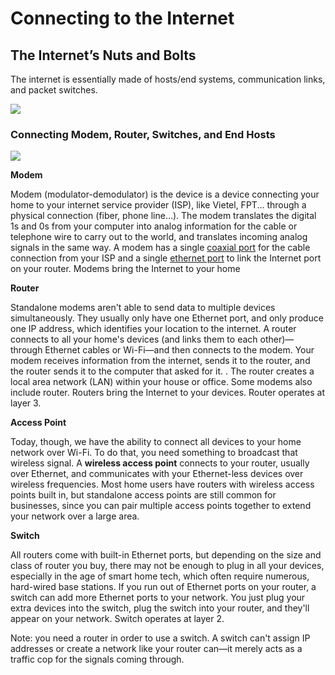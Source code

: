 # Connecting to the Internet

## The Internet’s Nuts and Bolts

The internet is essentially made of hosts/end systems, communication links, and packet switches.

![](https://natalieagus.github.io/50005//docs/NS/images/01-network-basics/2024-04-23-17-27-17.png) 

### Connecting Modem, Router, Switches, and End Hosts

![](https://natalieagus.github.io/50005//docs/NS/images/01-network-basics/2024-04-24-17-53-03.png) 

**Modem** 

Modem (modulator-demodulator) is the device is a device connecting your home to your internet service provider (ISP), like Vietel, FPT... through a physical connection (fiber, phone line...).
The modem translates the digital 1s and 0s from your computer into analog information for the cable or telephone wire to carry out to the world, and translates incoming analog signals in the same way.
A modem has a single [coaxial port](https://media.angi.com/s3fs-public/White-coax-outlet-208774-.jpg) for the cable connection from your ISP and a single [ethernet port](https://www.lifewire.com/thmb/HLgI2x-7l09P3ku_PhTyPEBhwjY=/1500x0/filters:no_upscale():max_bytes(150000):strip_icc()/ethernet-cable-socket-182148077-57a2244a3df78c3276eec2c6.jpg) to link the Internet port on your router. Modems bring the Internet to your home

**Router** 

Standalone modems aren't able to send data to multiple devices simultaneously. They usually only have one Ethernet port, and only produce one IP address, which identifies your location to the internet. A router connects to all your home's devices (and links them to each other)—through Ethernet cables or Wi-Fi—and then connects to the modem. Your modem receives information from the internet, sends it to the router, and the router sends it to the computer that asked for it.
. The router creates a local area network (LAN) within your house or office. Some modems also include router. Routers bring the Internet to your devices. Router operates at layer 3.

**Access Point** 

Today, though, we have the ability to connect all devices to your home network over Wi-Fi. To do that, you need something to broadcast that wireless signal.
A **wireless access point** connects to your router, usually over Ethernet, and communicates with your Ethernet-less devices over wireless frequencies. Most home users have routers with wireless access points built in, but standalone access points are still common for businesses, since you can pair multiple access points together to extend your network over a large area.

**Switch** 

All routers come with built-in Ethernet ports, but depending on the size and class of router you buy, there may not be enough to plug in all your devices, especially in the age of smart home tech, which often require numerous, hard-wired base stations. If you run out of Ethernet ports on your router, a switch can add more Ethernet ports to your network. You just plug your extra devices into the switch, plug the switch into your router, and they'll appear on your network. Switch operates at layer 2.

Note: you need a router in order to use a switch. A switch can't assign IP addresses or create a network like your router can—it merely acts as a traffic cop for the signals coming through.
